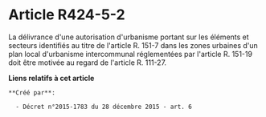 # Article R424-5-2

La délivrance d'une autorisation d'urbanisme portant sur les éléments et secteurs identifiés au titre de l'article R. 151-7
dans les zones urbaines d'un plan local d'urbanisme intercommunal réglementées par l'article R. 151-19 doit être motivée au
regard de l'article R. 111-27.

**Liens relatifs à cet article**

	**Créé par**:

	  - Décret n°2015-1783 du 28 décembre 2015 - art. 6
